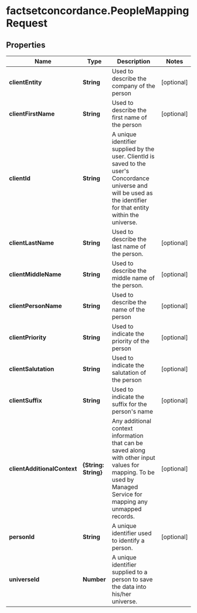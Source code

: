 # factsetconcordance.PeopleMappingRequest

## Properties

Name | Type | Description | Notes
------------ | ------------- | ------------- | -------------
**clientEntity** | **String** | Used to describe the company of the person | [optional] 
**clientFirstName** | **String** | Used to describe the first name of the person | [optional] 
**clientId** | **String** | A unique identifier supplied by the user. ClientId is saved to the user&#39;s Concordance universe and will be used as the identifier for that entity within the universe. | 
**clientLastName** | **String** | Used to describe the last name of the person. | [optional] 
**clientMiddleName** | **String** | Used to describe the middle name of the person. | [optional] 
**clientPersonName** | **String** | Used to describe the name of the person | [optional] 
**clientPriority** | **String** | Used to indicate the priority of the person | [optional] 
**clientSalutation** | **String** | Used to indicate the salutation of the person | [optional] 
**clientSuffix** | **String** | Used to indicate the suffix for the person&#39;s name | [optional] 
**clientAdditionalContext** | **{String: String}** | Any additional context information that can be saved along with other input values for mapping. To be used by Managed Service for mapping any unmapped records.  | [optional] 
**personId** | **String** | A unique identifier used to identify a person. | [optional] 
**universeId** | **Number** | A unique identifier supplied to a person to save the data into his/her universe. | 


